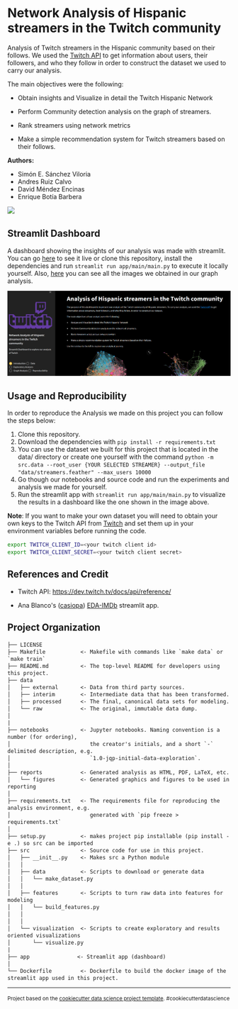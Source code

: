 Network Analysis of Hispanic streamers in the Twitch community
==============================

Analysis of Twitch streamers in the Hispanic community based on their follows. We used the [Twitch API](https://dev.twitch.tv/docs/api/reference/) to get information about users, their followers,
and who they follow in order to construct the dataset we used to carry our analysis.

The main objectives were the following:

- Obtain insights and Visualize in detail the Twitch Hispanic Network

- Perform Community detection analysis on the graph of streamers.

- Rank streamers using network metrics

- Make a simple recommendation system for Twitch streamers based on their follows.

**Authors:**
- Simón E. Sánchez Viloria
- Andres Ruiz Calvo
- David Méndez Encinas
- Enrique Botía Barbera

![](https://drive.google.com/uc?id=1SV6b0q2TVHUXfcE6IGCXUu_vuhaDaTJK)


Streamlit Dashboard
----------

A dashboard showing the insights of our analysis was made with streamlit. You can go [here](https://twitch-analysis-enver.azurewebsites.net/) to see it live or clone this repository, install the dependencies and run `streamlit run app/main/main.py` to execute it locally yourself. Also, [here](https://drive.google.com/drive/folders/1sLFmG8H_ccWvvZcTS-vsuiaTParDkmf5?usp=sharing) you can see all the images we obtained in our graph analysis.

![Streamlit Dashboard](https://github.com/Enver-group/twitch-web-analytics/blob/master/reports/figures/dashboard_home.png?raw=true)

Usage and Reproducibility
--------------


In order to reproduce the Analysis we made on this project you can follow the steps below:

1. Clone this repository.
2. Download the dependencies with `pip install -r requirements.txt`
3. You can use the dataset we built for this project that is located in the data/ directory or create one yourself with the command `python -m src.data --root_user {YOUR SELECTED STREAMER} --output_file "data/streamers.feather" --max_users 10000`
4. Go though our notebooks and source code and run the experiments and analysis we made for yourself.
5. Run the streamlit app with `streamlit run app/main/main.py` to visualize the results in a dashboard like the one shown in the image above.

**Note**: If you want to make your own dataset you will need to obtain your own keys to the Twitch API from [Twitch](https://dev.twitch.tv/docs/api/quick-start/#authentication) and set them up in your environment variables before running the code.

```bash
export TWITCH_CLIENT_ID=<your twitch client id>
export TWITCH_CLIENT_SECRET=<your twitch client secret>
```

References and Credit
----------

- Twitch API: https://dev.twitch.tv/docs/api/reference/

- Ana Blanco's ([casiopa](https://github.com/casiopa)) [EDA-IMDb](https://share.streamlit.io/casiopa/eda-imdb/main/src/utils/streamlit/EDA_IMDb_main.py) streamlit app.


Project Organization
------------

    ├── LICENSE
    ├── Makefile           <- Makefile with commands like `make data` or `make train`
    ├── README.md          <- The top-level README for developers using this project.
    ├── data
    │   ├── external       <- Data from third party sources.
    │   ├── interim        <- Intermediate data that has been transformed.
    │   ├── processed      <- The final, canonical data sets for modeling.
    │   └── raw            <- The original, immutable data dump.
    │ 
    |
    ├── notebooks          <- Jupyter notebooks. Naming convention is a number (for ordering),
    │                         the creator's initials, and a short `-` delimited description, e.g.
    │                         `1.0-jqp-initial-data-exploration`.
    │
    ├── reports            <- Generated analysis as HTML, PDF, LaTeX, etc.
    │   └── figures        <- Generated graphics and figures to be used in reporting
    │
    ├── requirements.txt   <- The requirements file for reproducing the analysis environment, e.g.
    │                         generated with `pip freeze > requirements.txt`
    │
    ├── setup.py           <- makes project pip installable (pip install -e .) so src can be imported
    ├── src                <- Source code for use in this project.
    │   ├── __init__.py    <- Makes src a Python module
    │   │
    │   ├── data           <- Scripts to download or generate data
    │   │   └── make_dataset.py
    │   │
    │   ├── features       <- Scripts to turn raw data into features for modeling
    │   │   └── build_features.py
    │   │
    │   │
    │   └── visualization  <- Scripts to create exploratory and results oriented visualizations
    │       └── visualize.py
    |
    ├── app               <- Streamlit app (dashboard)
    │
    └── Dockerfile         <- Dockerfile to build the docker image of the streamlit app used in this project.


--------

<p><small>Project based on the <a target="_blank" href="https://drivendata.github.io/cookiecutter-data-science/">cookiecutter data science project template</a>. #cookiecutterdatascience</small></p>
